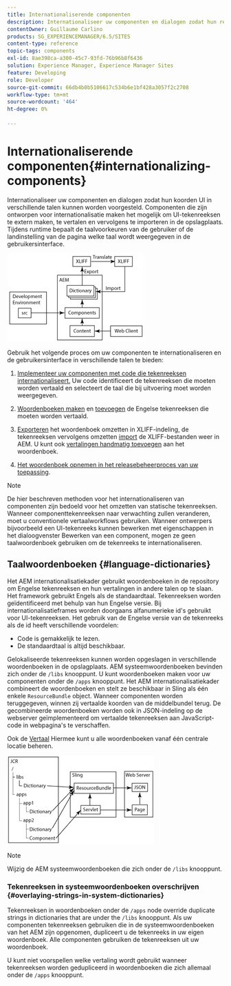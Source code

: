 ```yaml
---
title: Internationaliserende componenten
description: Internationaliseer uw componenten en dialogen zodat hun reeksen UI in verschillende talen kunnen worden voorgesteld
contentOwner: Guillaume Carlino
products: SG_EXPERIENCEMANAGER/6.5/SITES
content-type: reference
topic-tags: components
exl-id: 8ae398ca-a300-45c7-93fd-76b96b8f6436
solution: Experience Manager, Experience Manager Sites
feature: Developing
role: Developer
source-git-commit: 66db4b0b5106617c534b6e1bf428a3057f2c2708
workflow-type: tm+mt
source-wordcount: '464'
ht-degree: 0%

---
```


# Internationaliserende componenten{#internationalizing-components}

Internationaliseer uw componenten en dialogen zodat hun koorden UI in verschillende talen kunnen worden voorgesteld. Componenten die zijn ontworpen voor internationalisatie maken het mogelijk om UI-tekenreeksen te extern maken, te vertalen en vervolgens te importeren in de opslagplaats. Tijdens runtime bepaalt de taalvoorkeuren van de gebruiker of de landinstelling van de pagina welke taal wordt weergegeven in de gebruikersinterface.

![chlimage_1-9](assets/chlimage_1-9a.png)

Gebruik het volgende proces om uw componenten te internationaliseren en de gebruikersinterface in verschillende talen te bieden:

1. [Implementeer uw componenten met code die tekenreeksen internationaliseert.](/help/sites-developing/i18n-dev.md) Uw code identificeert de tekenreeksen die moeten worden vertaald en selecteert de taal die bij uitvoering moet worden weergegeven.
1. [Woordenboeken maken](/help/sites-developing/i18n-translator.md#creating-a-dictionary) en [toevoegen](/help/sites-developing/i18n-translator.md#adding-changing-and-removing-strings) de Engelse tekenreeksen die moeten worden vertaald.

1. [Exporteren](/help/sites-developing/i18n-translator.md#exporting-a-dictionary) het woordenboek omzetten in XLIFF-indeling, de tekenreeksen vervolgens omzetten [import](/help/sites-developing/i18n-translator.md#importing-a-dictionary) de XLIFF-bestanden weer in AEM. U kunt ook [vertalingen handmatig toevoegen](/help/sites-developing/i18n-translator.md#editing-translated-strings) aan het woordenboek.

1. [Het woordenboek opnemen in het releasebeheerproces van uw toepassing](/help/sites-developing/i18n-translator.md#publishing-dictionaries).

>[!NOTE]
>
>De hier beschreven methoden voor het internationaliseren van componenten zijn bedoeld voor het omzetten van statische tekenreeksen. Wanneer componenttekenreeksen naar verwachting zullen veranderen, moet u conventionele vertaalworkflows gebruiken. Wanneer ontwerpers bijvoorbeeld een UI-tekenreeks kunnen bewerken met eigenschappen in het dialoogvenster Bewerken van een component, mogen ze geen taalwoordenboek gebruiken om de tekenreeks te internationaliseren.

## Taalwoordenboeken {#language-dictionaries}

Het AEM internationalisatiekader gebruikt woordenboeken in de repository om Engelse tekenreeksen en hun vertalingen in andere talen op te slaan. Het framework gebruikt Engels als de standaardtaal. Tekenreeksen worden geïdentificeerd met behulp van hun Engelse versie. Bij internationalisatieframes worden doorgaans alfanumerieke id&#39;s gebruikt voor UI-tekenreeksen. Het gebruik van de Engelse versie van de tekenreeks als de id heeft verschillende voordelen:

* Code is gemakkelijk te lezen.
* De standaardtaal is altijd beschikbaar.

Gelokaliseerde tekenreeksen kunnen worden opgeslagen in verschillende woordenboeken in de opslagplaats. AEM systeemwoordenboeken bevinden zich onder de `/libs` knooppunt. U kunt woordenboeken maken voor uw componenten onder de `/apps` knooppunt. Het AEM internationalisatiekader combineert de woordenboeken en stelt ze beschikbaar in Sling als één enkele `ResourceBundle` object. Wanneer componenten worden teruggegeven, winnen zij vertaalde koorden van de middelbundel terug. De gecombineerde woordenboeken worden ook in JSON-indeling op de webserver geïmplementeerd om vertaalde tekenreeksen aan JavaScript-code in webpagina&#39;s te verschaffen.

Ook de [Vertaal](/help/sites-developing/i18n-translator.md) Hiermee kunt u alle woordenboeken vanaf één centrale locatie beheren.

![chlimage_1-10](assets/chlimage_1-10a.png)

>[!NOTE]
>
>Wijzig de AEM systeemwoordenboeken die zich onder de `/libs` knooppunt.

### Tekenreeksen in systeemwoordenboeken overschrijven {#overlaying-strings-in-system-dictionaries}

Tekenreeksen in woordenboeken onder de `/apps` node override duplicate strings in dictionaries that are under the `/libs` knooppunt. Als uw componenten tekenreeksen gebruiken die in de systeemwoordenboeken van het AEM zijn opgenomen, dupliceert u de tekenreeks in uw eigen woordenboek. Alle componenten gebruiken de tekenreeksen uit uw woordenboek.

U kunt niet voorspellen welke vertaling wordt gebruikt wanneer tekenreeksen worden gedupliceerd in woordenboeken die zich allemaal onder de `/apps` knooppunt.
